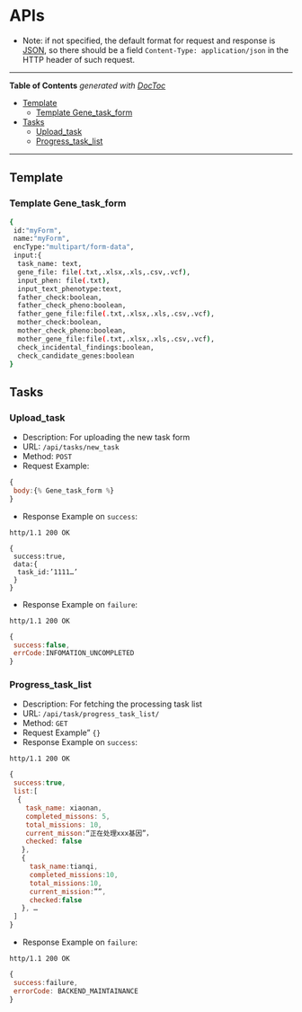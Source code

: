 APIs
======
* Note: if not specified, the default format for request and response is [JSON](http://www.json.org/), so there should be a field `Content-Type: application/json` in the HTTP header of such request.

--------------------------
<!-- START doctoc generated TOC please keep comment here to allow auto update -->
<!-- DON'T EDIT THIS SECTION, INSTEAD RE-RUN doctoc TO UPDATE -->
**Table of Contents**  *generated with [DocToc](https://github.com/thlorenz/doctoc)*

- [Template](#template)
  - [Template Gene_task_form](#template-gene_task_form)
- [Tasks](#tasks)
  - [Upload_task](#upload_task)
  - [Progress_task_list](#progress_task_list)

<!-- END doctoc generated TOC please keep comment here to allow auto update -->
---------------------------

Template
---
### Template Gene_task_form
```bash
{
 id:"myForm",
 name:"myForm",
 encType:"multipart/form-data",
 input:{
  task_name: text,
  gene_file: file(.txt,.xlsx,.xls,.csv,.vcf),
  input_phen: file(.txt),
  input_text_phenotype:text,
  father_check:boolean,
  father_check_pheno:boolean,
  father_gene_file:file(.txt,.xlsx,.xls,.csv,.vcf),
  mother_check:boolean,
  mother_check_pheno:boolean,
  mother_gene_file:file(.txt,.xlsx,.xls,.csv,.vcf),
  check_incidental_findings:boolean,
  check_candidate_genes:boolean
}
```

Tasks
---
### Upload_task
* Description: For uploading the new task form
* URL: `/api/tasks/new_task`
* Method: `POST`
* Request Example:
```javascript
{
 body:{% Gene_task_form %}
}
```
* Response Example on `success`:
```
http/1.1 200 OK
```
```
{
 success:true,
 data:{
  task_id:’1111…’
 }
}
```
* Response Example on `failure`:
```
http/1.1 200 OK
```
```javascript
{
 success:false,
 errCode:INFOMATION_UNCOMPLETED
}
```

### Progress_task_list
* Description: For fetching the processing task list
* URL: `/api/task/progress_task_list/`
* Method: `GET`
* Request Example”
`{}`
* Response Example on `success`:
```
http/1.1 200 OK
```
```javascript
{
 success:true,
 list:[
  {
    task_name: xiaonan,
    completed_missons: 5,
    total_missions: 10,
    current_misson:“正在处理xxx基因”，
    checked: false
   },
   {
     task_name:tianqi,
     completed_missions:10,
     total_missions:10,
     current_mission:””,
     checked:false
   }, …  
 ]
}
```
* Response Example on `failure`:
```
http/1.1 200 OK
```
```javascript
{
 success:failure,
 errorCode: BACKEND_MAINTAINANCE
} 
```



